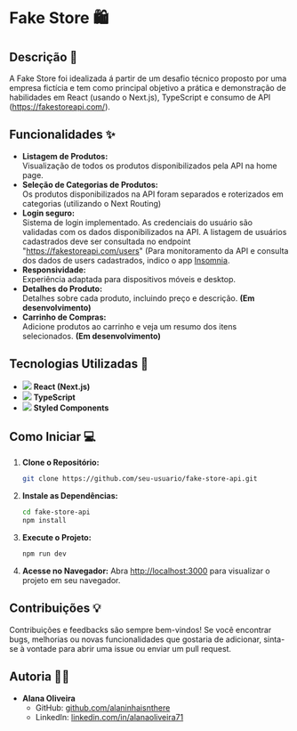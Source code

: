 # Fake Store 🛍️

## Descrição 📄

A Fake Store foi idealizada á partir de um desafio técnico proposto por uma empresa fictícia e tem como principal objetivo a prática e demonstração de habilidades em React (usando o Next.js), TypeScript e consumo de API (https://fakestoreapi.com/).

## Funcionalidades ✨

- **Listagem de Produtos:** <br>
  Visualização de todos os produtos disponibilizados pela API na home page.
- **Seleção de Categorias de Produtos:** <br>
  Os produtos disponibilizados na API foram separados e roterizados em categorias (utilizando o Next Routing)
- **Login seguro:** <br>
  Sistema de login implementado. As credenciais do usuário são validadas com os dados disponibilizados na API. A listagem de usuários cadastrados deve ser consultada no endpoint "https://fakestoreapi.com/users" (Para monitoramento da API e consulta dos dados de users cadastrados, indico o app [Insomnia](https://insomnia.rest/download).
- **Responsividade:** <br>
  Experiência adaptada para dispositivos móveis e desktop.
- **Detalhes do Produto:** <br>
  Detalhes sobre cada produto, incluindo preço e descrição. **(Em desenvolvimento)**
- **Carrinho de Compras:** <br>
  Adicione produtos ao carrinho e veja um resumo dos itens selecionados. **(Em desenvolvimento)**

## Tecnologias Utilizadas 🚀

- <img src="https://skillicons.dev/icons?i=nextjs"> **React (Next.js)**
- <img src="https://skillicons.dev/icons?i=typescript"> **TypeScript**
- <img src="https://skillicons.dev/icons?i=css"> **Styled Components**

## Como Iniciar 💻

1. **Clone o Repositório:**
   ```bash
   git clone https://github.com/seu-usuario/fake-store-api.git
   ```

2. **Instale as Dependências:**
   ```bash
   cd fake-store-api
   npm install
   ```

3. **Execute o Projeto:**
   ```bash
   npm run dev
   ```

4. **Acesse no Navegador:**
   Abra [http://localhost:3000](http://localhost:3000) para visualizar o projeto em seu navegador.

## Contribuições 💡

Contribuições e feedbacks são sempre bem-vindos! Se você encontrar bugs, melhorias ou novas funcionalidades que gostaria de adicionar, sinta-se à vontade para abrir uma issue ou enviar um pull request.

## Autoria 🧑‍💻

- **Alana Oliveira**
  - GitHub: [github.com/alaninhaisnthere](https://github.com/alaninhaisnthere)
  - LinkedIn: [linkedin.com/in/alanaoliveira71](https://linkedin.com/in/alanaoliveira71)
